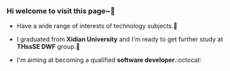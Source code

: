 ### Hi welcome to visit this page~👋

+ Have a wide range of interests of technology subjects.:poultry_leg:
+ I graduated from __Xidian University__ and I'm ready to get further study at __THssSE DWF__ group.:school:

+ I'm aiming at becoming a qualified __software developer__.:octocat: